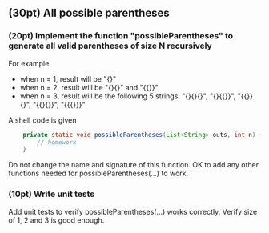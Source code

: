 ## (30pt) All possible parentheses 

### (20pt) Implement the function "possibleParentheses" to generate all valid parentheses of size N recursively

For example
- when n = 1, result will be "{}"
- when n = 2, result will be "{}{}" and "{{}}"
- when n = 3, result will be  the following 5 strings:
"{}{}{}", 
"{}{{}}",
"{{}}{}",
"{{}{}}",
"{{{}}}"

A shell code is given
```java
    private static void possibleParentheses(List<String> outs, int n) {
        // homework
    }
````

Do not change the name and signature of this function. OK to add any other functions needed for possibleParentheses(...) to work.

### (10pt) Write unit tests

Add unit tests to verify possibleParentheses(...) works correctly. Verify size of 1, 2 and 3 is good enough.



